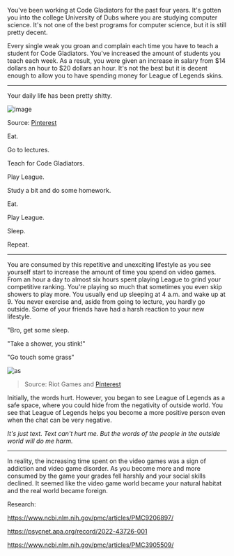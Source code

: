 You've been working at Code Gladiators for the past four years. It's gotten you into the college University of Dubs where you are studying computer science. It's not one of the best programs for computer science, but it is still pretty decent. 

Every single weak you groan and complain each time you have to teach a student for Code Gladiators. You've increased the amount of students you teach each week. As a result, you were given an increase in salary from $14 dollars an hour to $20 dollars an hour. It's not the best but it is decent enough to allow you to have spending money for League of Legends skins.

<hr>

Your daily life has been pretty shitty.

![image](https://github.com/Dubshott/CAT3Book/assets/54718041/0003bd30-7784-4ea3-b450-a58b9dfb27a8)

Source: [Pinterest](https://www.pinterest.com/pin/374924737700286964/)

Eat.

Go to lectures.

Teach for Code Gladiators.

Play League.

Study a bit and do some homework.

Eat.

Play League.

Sleep.

Repeat.

<hr>

You are consumed by this repetitive and unexciting lifestyle as you see yourself start to increase the amount of time you spend on video games. From an hour a day to almost six hours spent playing League to grind your competitive ranking. You're playing so much that sometimes you even skip showers to play more. You usually end up sleeping at 4 a.m. and wake up at 9. You never exercise and, aside from going to lecture, you hardly go outside. Some of your friends have had a harsh reaction to your new lifestyle.

"Bro, get some sleep.

"Take a shower, you stink!"

"Go touch some grass"

![as](https://github.com/Dubshott/CAT3Book/assets/54718041/d2d1903d-31c3-44ff-a6e2-a1b2391a0374)

> Source: Riot Games and [Pinterest](https://www.pinterest.com/pin/861946816181157046/)

Initially, the words hurt. However, you began to see League of Legends as a safe space, where you could hide from the negativity of outside world. You see that League of Legends helps you become a more positive person even when the chat can be very negative.

*It's just text. Text can't hurt me. But the words of the people in the outside world will do me harm.*

<hr>

In reality, the increasing time spent on the video games was a sign of addiction and video game disorder. As you become more and more consumed by the game your grades fell harshly and your social skills declined. It seemed like the video game world became your natural habitat and the real world became foreign.


Research:

https://www.ncbi.nlm.nih.gov/pmc/articles/PMC9206897/

https://psycnet.apa.org/record/2022-43726-001

https://www.ncbi.nlm.nih.gov/pmc/articles/PMC3905509/
